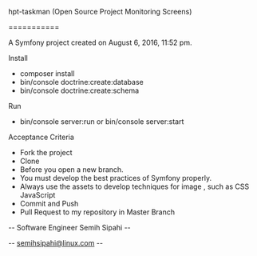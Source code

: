 hpt-taskman (Open Source Project Monitoring Screens)

===========

A Symfony project created on August 6, 2016, 11:52 pm.

Install

- composer install
- bin/console doctrine:create:database
- bin/console doctrine:create:schema


Run

- bin/console server:run or bin/console server:start


Acceptance Criteria

- Fork the project
- Clone
- Before you open a new branch.
- You must develop the best practices of Symfony properly.
- Always use the assets to develop techniques for image , such as CSS JavaScript
- Commit and Push
- Pull Request to my repository in Master Branch


-- Software Engineer Semih Sipahi --

-- semihsipahi@linux.com --

